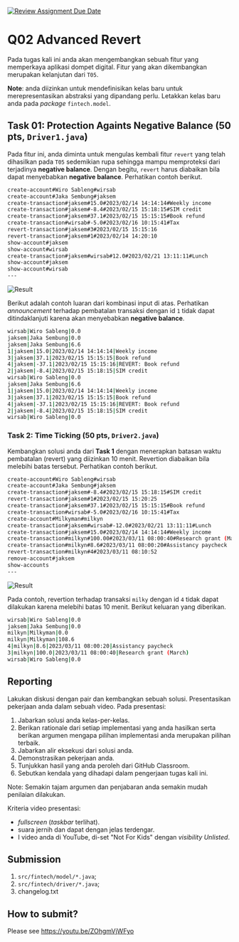 [![Review Assignment Due Date](https://classroom.github.com/assets/deadline-readme-button-24ddc0f5d75046c5622901739e7c5dd533143b0c8e959d652212380cedb1ea36.svg)](https://classroom.github.com/a/ClSJNOtk)
# Q02 Advanced Revert

Pada tugas kali ini anda akan mengembangkan sebuah fitur yang memperkaya aplikasi dompet digital. Fitur yang akan dikembangkan merupakan kelanjutan dari ```T05```.

**Note**: anda diizinkan untuk mendefinisikan kelas baru untuk merepresentasikan abstraksi yang dipandang perlu. Letakkan kelas baru anda pada *package* ```fintech.model```.

## Task 01: Protection Againts Negative Balance (50 pts, ```Driver1.java```)

Pada fitur ini, anda diminta untuk mengulas kembali fitur ```revert``` yang telah dihasilkan pada ```T05``` sedemikian rupa sehingga mampu memproteksi dari terjadinya **negative balance**. Dengan begitu, ```revert``` harus diabaikan bila dapat menyebabkan **negative balance**. Perhatikan contoh berikut.

```bash
create-account#Wiro Sableng#wirsab
create-account#Jaka Sembung#jaksem
create-transaction#jaksem#15.0#2023/02/14 14:14:14#Weekly income
create-transaction#jaksem#-8.4#2023/02/15 15:18:15#SIM credit
create-transaction#jaksem#37.1#2023/02/15 15:15:15#Book refund
create-transaction#wirsab#-5.0#2023/02/16 10:15:41#Tax
revert-transaction#jaksem#3#2023/02/15 15:15:16
revert-transaction#jaksem#1#2023/02/14 14:20:10
show-account#jaksem
show-account#wirsab
create-transaction#jaksem#wirsab#12.0#2023/02/21 13:11:11#Lunch
show-account#jaksem
show-account#wirsab
---

```
![Result](https://github.com/samuelsihotang1/Pemrograman-Berorientasi-Objek/assets/89495323/97020aa3-3f79-485d-9af6-cc42485a84f5)

Berikut adalah contoh luaran dari kombinasi input di atas. Perhatikan *announcement* terhadap pembatalan transaksi dengan id ```1``` tidak dapat ditindaklanjuti karena akan menyebabkan **negative balance**.

```bash
wirsab|Wiro Sableng|0.0
jaksem|Jaka Sembung|0.0
jaksem|Jaka Sembung|6.6
1|jaksem|15.0|2023/02/14 14:14:14|Weekly income
3|jaksem|37.1|2023/02/15 15:15:15|Book refund
4|jaksem|-37.1|2023/02/15 15:15:16|REVERT: Book refund
2|jaksem|-8.4|2023/02/15 15:18:15|SIM credit
wirsab|Wiro Sableng|0.0
jaksem|Jaka Sembung|6.6
1|jaksem|15.0|2023/02/14 14:14:14|Weekly income
3|jaksem|37.1|2023/02/15 15:15:15|Book refund
4|jaksem|-37.1|2023/02/15 15:15:16|REVERT: Book refund
2|jaksem|-8.4|2023/02/15 15:18:15|SIM credit
wirsab|Wiro Sableng|0.0

```

### Task 2: Time Ticking (50 pts, ```Driver2.java```)

Kembangkan solusi anda dari **Task 1** dengan menerapkan batasan waktu pembatalan (revert) yang diizinkan 10 menit. Revertion diabaikan bila melebihi batas tersebut. Perhatikan contoh berikut.

```bash
create-account#Wiro Sableng#wirsab
create-account#Jaka Sembung#jaksem
create-transaction#jaksem#-8.4#2023/02/15 15:18:15#SIM credit
revert-transaction#jaksem#1#2023/02/15 15:20:25
create-transaction#jaksem#37.1#2023/02/15 15:15:15#Book refund
create-transaction#wirsab#-5.0#2023/02/16 10:15:41#Tax
create-account#Milkyman#milkyn
create-transaction#jaksem#wirsab#-12.0#2023/02/21 13:11:11#Lunch
create-transaction#jaksem#15.0#2023/02/14 14:14:14#Weekly income
create-transaction#milkyn#100.00#2023/03/11 08:00:40#Research grant (March)
create-transaction#milkyn#8.6#2023/03/11 08:00:20#Assistancy paycheck
revert-transaction#milkyn#4#2023/03/11 08:10:52
remove-account#jaksem
show-accounts
---

```
![Result](https://github.com/samuelsihotang1/Pemrograman-Berorientasi-Objek/assets/89495323/a5fadd9d-c45d-4ce0-bfc4-616b739ba74a)

Pada contoh, revertion terhadap transaksi ```milky``` dengan id ```4``` tidak dapat dilakukan karena melebihi batas 10 menit. Berikut keluaran yang diberikan.

```bash
wirsab|Wiro Sableng|0.0
jaksem|Jaka Sembung|0.0
milkyn|Milkyman|0.0
milkyn|Milkyman|108.6
4|milkyn|8.6|2023/03/11 08:00:20|Assistancy paycheck
3|milkyn|100.0|2023/03/11 08:00:40|Research grant (March)
wirsab|Wiro Sableng|0.0

```

## Reporting
Lakukan diskusi dengan pair dan kembangkan sebuah solusi. Presentasikan pekerjaan anda dalam sebuah video. Pada presentasi:
1. Jabarkan solusi anda kelas-per-kelas.
2. Berikan rationale dari setiap implementasi yang anda hasilkan serta berikan argumen mengapa pilihan implementasi anda merupakan pilihan terbaik.
3. Jabarkan alir eksekusi dari solusi anda.
4. Demonstrasikan pekerjaan anda.
5. Tunjukkan hasil yang anda peroleh dari GitHub Classroom.
6. Sebutkan kendala yang dihadapi dalam pengerjaan tugas kali ini.

Note: Semakin tajam argumen dan penjabaran anda semakin mudah penilaian dilakukan.

Kriteria video presentasi:
+ *fullscreen* (*taskbar* terlihat).
+ suara jernih dan dapat dengan jelas terdengar.
+ I video anda di YouTube, di-set "Not For Kids" dengan *visibility* *Unlisted*.

## Submission
1. ```src/fintech/model/*.java```;
2. ```src/fintech/driver/*.java```;
3. changelog.txt

## How to submit?
Please see https://youtu.be/ZOhgmVjWFyo
